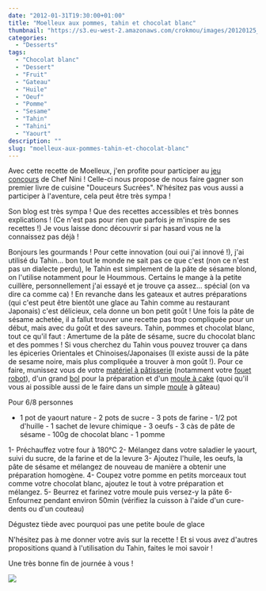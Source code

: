 ```yaml
---
date: "2012-01-31T19:30:00+01:00"
title: "Moelleux aux pommes, tahin et chocolat blanc"
thumbnail: "https://s3.eu-west-2.amazonaws.com/crokmou/images/20120125_gateau_moelleux_tahin_pomme_chocolat_blanc_1.jpg"
categories:
  - "Desserts"
tags:
  - "Chocolat blanc"
  - "Dessert"
  - "Fruit"
  - "Gateau"
  - "Huile"
  - "Oeuf"
  - "Pomme"
  - "Sesame"
  - "Tahin"
  - "Tahini"
  - "Yaourt"
description: ""
slug: "moelleux-aux-pommes-tahin-et-chocolat-blanc"
---
```


Avec cette recette de Moelleux, j'en profite pour participer au [jeu concours](http://www.chefnini.com/concours-chefnini-douceurs-sucrees/) de Chef Nini ! Celle-ci nous propose de nous faire gagner son premier livre de cuisine "Douceurs Sucrées". N'hésitez pas vous aussi a participer à l'aventure, cela peut être très sympa !

Son blog est très sympa ! Que des recettes accessibles et très bonnes explications ! (Ce n'est pas pour rien que parfois je m'inspire de ses recettes !) Je vous laisse donc découvrir si par hasard vous ne la connaissez pas déjà !

Bonjours les gourmands ! Pour cette innovation (oui oui j'ai innové !), j'ai utilisé du Tahin... bon tout le monde ne sait pas ce que c'est (non ce n'est pas un dialecte perdu), le Tahin est simplement de la pâte de sésame blond, on l'utilise notamment pour le Hoummous. Certains le mange à la petite cuillère, personnellement j'ai essayé et je trouve ça assez... spécial (on va dire ca comme ca) ! En revanche dans les gateaux et autres préparations (qui c'est peut être bientôt une glace au Tahin comme au restaurant Japonais) c'est délicieux, cela donne un bon petit goût ! Une fois la pâte de sésame achetée, il a fallut trouver une recette pas trop compliquée pour un début, mais avec du goût et des saveurs. Tahin, pommes et chocolat blanc, tout ce qu'il faut : Amertume de la pâte de sésame, sucre du chocolat blanc et des pommes ! Si vous cherchez du Tahin vous pouvez trouver ça dans les épiceries Orientales et Chinoises/Japonaises (Il existe aussi de la pâte de sesame noire, mais plus compliquée a trouver à mon goût !). Pour ce faire, munissez vous de votre [matériel à pâtisserie](http://www.rueducommerce.fr/m/pl/malid:12468605) (notamment votre [fouet robot](http://www.rueducommerce.fr/m/pl/malid:15123482)), d'un grand [bol](http://www.rueducommerce.fr/m/pl/malid:4769881) pour la préparation et d'un [moule à cake](http://www.rueducommerce.fr/index/moule%20a%20cake) (quoi qu'il vous ai possible aussi de le faire dans un simple [moule](http://www.rueducommerce.fr/m/pl/malid:5325292) à gâteau)

Pour 6/8 personnes

- 1 pot de yaourt nature - 2 pots de sucre - 3 pots de farine - 1/2 pot d'huille - 1 sachet de levure chimique - 3 oeufs - 3 càs de pâte de sésame - 100g de chocolat blanc - 1 pomme

1- Préchauffez votre four à 180°C 2- Mélangez dans votre saladier le yaourt, suivi du sucre, de la farine et de la levure 3- Ajoutez l'huile, les oeufs, la pâte de sésame et mélangez de nouveau de manière a obtenir une préparation homogène. 4- Coupez votre pomme en petits morceaux tout comme votre chocolat blanc, ajoutez le tout à votre préparation et mélangez. 5- Beurrez et farinez votre moule puis versez-y la pâte 6- Enfournez pendant environ 50min (vérifiez la cuisson à l'aide d'un cure-dents ou d'un couteau)

Dégustez tiède avec pourquoi pas une petite boule de glace

N'hésitez pas à me donner votre avis sur la recette ! Et si vous avez d'autres propositions quand à l'utilisation du Tahin, faites le moi savoir !

Une très bonne fin de journée à vous !

[![](http://4.bp.blogspot.com/-2bLosyMFac4/TxhFg0sR2dI/AAAAAAAABec/Mzg1OnlXUmM/s1600/Signature+copie.jpg)](http://4.bp.blogspot.com/-2bLosyMFac4/TxhFg0sR2dI/AAAAAAAABec/Mzg1OnlXUmM/s1600/Signature+copie.jpg)